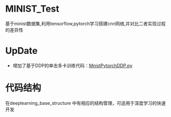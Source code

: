 # MINIST_Test
基于minist数据集,利用tensorflow,pytorch学习搭建cnn网络,并对比二者实现过程的差异性

# UpDate
- 增加了基于DDP的单击多卡训练代码：[MnistPytorchDDP.py](pytorch%2FMnistPytorchDDP.py)

# 代码结构
   在deeplearning_base_structure 中有相应的结构管理，可适用于深度学习的快速开发
